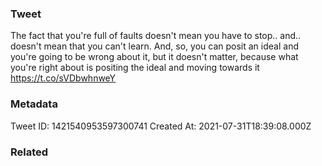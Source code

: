 ### Tweet
The fact that you're full of faults doesn't mean you have to stop.. and.. doesn't mean that you can't learn. And, so, you can posit an ideal and you're going to be wrong about it, but it doesn't matter, because what you're right about is positing the ideal and moving towards it https://t.co/sVDbwhnweY

### Metadata
Tweet ID: 1421540953597300741
Created At: 2021-07-31T18:39:08.000Z

### Related

